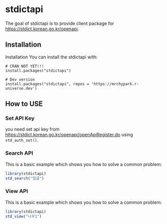 
# stdictapi

<!-- badges: start -->
<!-- badges: end -->

The goal of stdictapi is to provide client package for <https://stdict.korean.go.kr/openapi>.

## Installation

Installation
You can install the stdictapi with:

```
# CRAN NOT YET!!!
install.packages("stdictapi")

# Dev version
install.packages("stdictapi", repos = 'https://mrchypark.r-universe.dev')
```

## How to USE

### Set API Key

you need set api key from <https://stdict.korean.go.kr/openapi/openApiRegister.do> using `std_auth_set()`.

### Search API

This is a basic example which shows you how to solve a common problem:

``` r
library(stdictapi)
std_search("얼굴")
```

### View API

This is a basic example which shows you how to solve a common problem:

``` r
library(stdictapi)
std_view("나무1")
```
